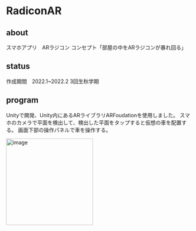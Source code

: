 # RadiconAR
## about
スマホアプリ　ARラジコン
コンセプト「部屋の中をARラジコンが暴れ回る」

## status
作成期間　2022.1~2022.2 3回生秋学期

## program
Unityで開発、Unity内にあるARライブラリARFoudationを使用しました。
スマホのカメラで平面を検出して、検出した平面をタップすると仮想の車を配置する。
画面下部の操作パネルで車を操作する。


<img width="235" alt="image" src="https://user-images.githubusercontent.com/51152496/171588799-b585d3e7-9b74-448f-933c-cb9d91d09375.png">

